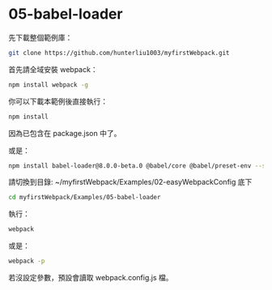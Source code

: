 # 05-babel-loader

先下載整個範例庫：

```bash
git clone https://github.com/hunterliu1003/myfirstWebpack.git
```

首先請全域安裝 webpack：

```bash
npm install webpack -g
```

你可以下載本範例後直接執行：

```bash
npm install
```

因為已包含在 package.json 中了。

或是：

```bash
npm install babel-loader@8.0.0-beta.0 @babel/core @babel/preset-env --save-dev
```

請切換到目錄: ~/myfirstWebpack/Examples/02-easyWebpackConfig 底下

```bash
cd myfirstWebpack/Examples/05-babel-loader
```

執行：

```bash
webpack
```

或是：

```bash
webpack -p
```

若沒設定參數，預設會讀取 webpack.config.js 檔。